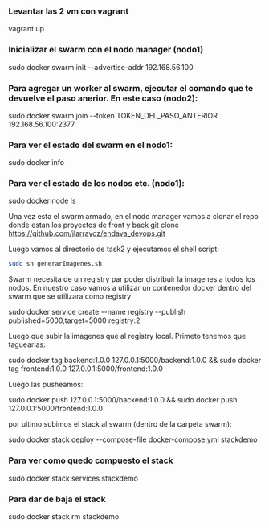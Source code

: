 ### Levantar las 2 vm con vagrant
vagrant up

### Inicializar el swarm con el nodo manager (nodo1)
sudo docker swarm init --advertise-addr 192.168.56.100

### Para agregar un worker al swarm, ejecutar el comando que te devuelve el paso anerior. En este caso (nodo2):

sudo docker swarm join --token TOKEN_DEL_PASO_ANTERIOR 192.168.56.100:2377

### Para ver el estado del swarm en el nodo1:

sudo docker info

### Para ver el estado de los nodos etc. (nodo1):

sudo docker node ls


Una vez esta el swarm armado, en el nodo manager vamos a clonar el repo donde estan los proyectos de front y back
git clone https://github.com/jlarrayoz/endava_devops.git

Luego vamos al directorio de task2 y ejecutamos el shell script:

```bash
sudo sh generarImagenes.sh
```

Swarm necesita de un registry par poder distribuir la imagenes a todos los nodos.
En nuestro caso vamos a utilizar un contenedor docker dentro del swarm que se utilizara como registry

sudo docker service create --name registry --publish published=5000,target=5000 registry:2

Luego que subir la imagenes que al registry local. Primeto tenemos que taguearlas:

sudo docker tag backend:1.0.0 127.0.0.1:5000/backend:1.0.0 && sudo docker tag frontend:1.0.0 127.0.0.1:5000/frontend:1.0.0

Luego las pusheamos:

sudo docker push 127.0.0.1:5000/backend:1.0.0 && sudo docker push 127.0.0.1:5000/frontend:1.0.0

por ultimo subimos el stack al swarm (dentro de la carpeta swarm):

sudo docker stack deploy --compose-file docker-compose.yml stackdemo

### Para ver como quedo compuesto el stack
sudo docker stack services stackdemo

### Para dar de baja el stack

sudo docker stack rm stackdemo